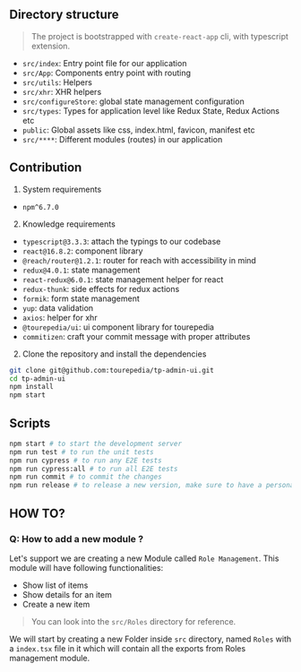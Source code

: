 ## Directory structure

> The project is bootstrapped with `create-react-app` cli, with typescript extension.

- `src/index`: Entry point file for our application
- `src/App`: Components entry point with routing
- `src/utils`: Helpers
- `src/xhr`: XHR helpers
- `src/configureStore`: global state management configuration
- `src/types`: Types for application level like Redux State, Redux Actions etc
- `public`: Global assets like css, index.html, favicon, manifest etc
- `src/****`: Different modules (routes) in our application

## Contribution

1. System requirements

- `npm^6.7.0`

2. Knowledge requirements

- `typescript@3.3.3`: attach the typings to our codebase
- `react@16.8.2`: component library
- `@reach/router@1.2.1`: router for reach with accessibility in mind
- `redux@4.0.1`: state management
- `react-redux@6.0.1`: state management helper for react
- `redux-thunk`: side effects for redux actions
- `formik`: form state management
- `yup`: data validation
- `axios`: helper for xhr
- `@tourepedia/ui`: ui component library for tourepedia
- `commitizen`: craft your commit message with proper attributes

2. Clone the repository and install the dependencies

```bash
git clone git@github.com:tourepedia/tp-admin-ui.git
cd tp-admin-ui
npm install
npm start
```

## Scripts

```bash
npm start # to start the development server
npm run test # to run the unit tests
npm run cypress # to run any E2E tests
npm run cypress:all # to run all E2E tests
npm run commit # to commit the changes
npm run release # to release a new version, make sure to have a personal token in your .env file
```

## HOW TO?

### Q: How to add a new module ?

Let's support we are creating a new Module called `Role Management`. This module will have following functionalities:

- Show list of items
- Show details for an item
- Create a new item

> You can look into the `src/Roles` directory for reference.

We will start by creating a new Folder inside `src` directory, named `Roles` with a `index.tsx` file in it which will
contain all the exports from Roles management module.
